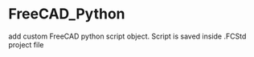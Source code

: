 # FreeCAD_Python
add custom FreeCAD python script object. Script is saved inside .FCStd project file
